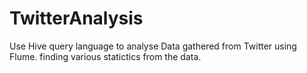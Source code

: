 # TwitterAnalysis
Use Hive query language to analyse Data gathered from Twitter using Flume.
finding various statictics from the data.
